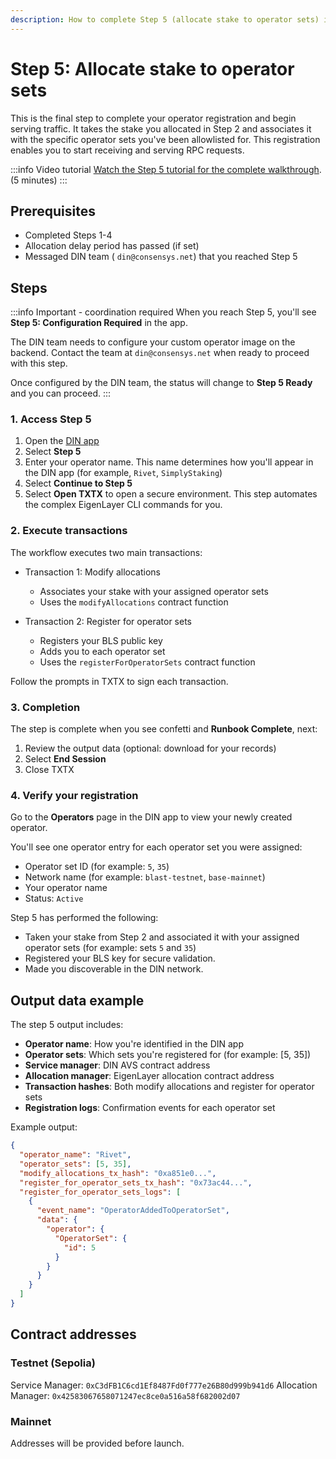 ```yaml
---
description: How to complete Step 5 (allocate stake to operator sets) in the DIN app during the onboarding process
---
```


# Step 5: Allocate stake to operator sets

This is the final step to complete your operator registration and begin serving traffic. It takes
the stake you allocated in Step 2 and associates it with the specific operator sets you've been
allowlisted for. This registration enables you to start receiving and serving RPC requests.

:::info Video tutorial
[Watch the Step 5 tutorial for the complete walkthrough](https://www.loom.com/share/ff00347005a445e8ba8dc125714ce869). (5 minutes)
:::

## Prerequisites

- Completed Steps 1-4
- Allocation delay period has passed (if set)
- Messaged DIN team ( `din@consensys.net`) that you reached Step 5

## Steps

:::info Important - coordination required
When you reach Step 5, you'll see **Step 5: Configuration Required** in the app.

The DIN team needs to configure your custom operator image on the backend. Contact the team at
`din@consensys.net` when ready to proceed with this step.

Once configured by the DIN team, the status will change to **Step 5 Ready** and you can proceed.
:::

### 1. Access Step 5

1. Open the [DIN app](https://app.din.build)
1. Select **Step 5**
1. Enter your operator name. This name determines how you'll appear in the DIN app (for example, `Rivet`, `SimplyStaking`)
1. Select **Continue to Step 5**
1. Select **Open TXTX** to open a secure environment. This step automates the complex EigenLayer CLI
    commands for you.

### 2. Execute transactions

The workflow executes two main transactions:

- Transaction 1: Modify allocations

  - Associates your stake with your assigned operator sets
  - Uses the `modifyAllocations` contract function

- Transaction 2: Register for operator sets

  - Registers your BLS public key
  - Adds you to each operator set
  - Uses the `registerForOperatorSets` contract function

Follow the prompts in TXTX to sign each transaction.

### 3. Completion

The step is complete when you see confetti and **Runbook Complete**, next:

1. Review the output data (optional: download for your records)
2. Select **End Session**
3. Close TXTX

### 4. Verify your registration

Go to the **Operators** page in the DIN app to view your newly created operator.

You'll see one operator entry for each operator set you were assigned:

- Operator set ID (for example: `5`, `35`)
- Network name (for example: `blast-testnet`, `base-mainnet`)
- Your operator name
- Status: `Active`

Step 5 has performed the following:

- Taken your stake from Step 2 and associated it with your assigned operator sets
    (for example: sets `5` and `35`)
- Registered your BLS key for secure validation.
- Made you discoverable in the DIN network.

## Output data example

The step 5 output includes:

- **Operator name**: How you're identified in the DIN app
- **Operator sets**: Which sets you're registered for (for example: [5, 35])
- **Service manager**: DIN AVS contract address
- **Allocation manager**: EigenLayer allocation contract address
- **Transaction hashes**: Both modify allocations and register for operator sets
- **Registration logs**: Confirmation events for each operator set

Example output:

```json
{
  "operator_name": "Rivet",
  "operator_sets": [5, 35],
  "modify_allocations_tx_hash": "0xa851e0...",
  "register_for_operator_sets_tx_hash": "0x73ac44...",
  "register_for_operator_sets_logs": [
    {
      "event_name": "OperatorAddedToOperatorSet",
      "data": {
        "operator": {
          "OperatorSet": {
            "id": 5
          }
        }
      }
    }
  ]
}
```

## Contract addresses

### Testnet (Sepolia)

Service Manager:     `0xC3dFB1C6cd1Ef8487Fd0f777e26B80d999b941d6`
Allocation Manager:  `0x42583067658071247ec8ce0a516a58f682002d07`

### Mainnet

Addresses will be provided before launch.
